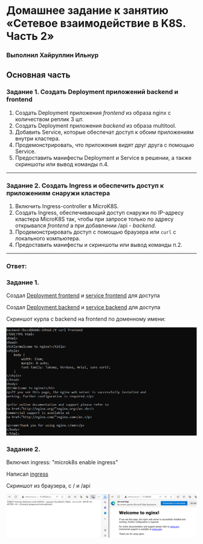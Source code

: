 # Домашнее задание к занятию «Сетевое взаимодействие в K8S. Часть 2»

### Выполнил Хайруллин Ильнур

## Основная часть

### Задание 1. Создать Deployment приложений backend и frontend

1. Создать Deployment приложения _frontend_ из образа nginx с количеством реплик 3 шт.
2. Создать Deployment приложения _backend_ из образа multitool. 
3. Добавить Service, которые обеспечат доступ к обоим приложениям внутри кластера. 
4. Продемонстрировать, что приложения видят друг друга с помощью Service.
5. Предоставить манифесты Deployment и Service в решении, а также скриншоты или вывод команды п.4.

------

### Задание 2. Создать Ingress и обеспечить доступ к приложениям снаружи кластера

1. Включить Ingress-controller в MicroK8S.
2. Создать Ingress, обеспечивающий доступ снаружи по IP-адресу кластера MicroK8S так, чтобы при запросе только по адресу открывался _frontend_ а при добавлении /api - _backend_.
3. Продемонстрировать доступ с помощью браузера или `curl` с локального компьютера.
4. Предоставить манифесты и скриншоты или вывод команды п.2.

------

### Ответ:

### Задание 1.

Создал [Deployment frontend](https://github.com/khayrullinii/devops-netology/blob/master/12-kuber-05-network2-K8S-khayrullin/depl_front.yaml) и [service frontend](https://github.com/khayrullinii/devops-netology/blob/master/12-kuber-05-network2-K8S-khayrullin/svc_front.yaml) для доступа

Создал [Deployment backend](https://github.com/khayrullinii/devops-netology/blob/master/12-kuber-05-network2-K8S-khayrullin/depl_back.yaml) и [service backend](https://github.com/khayrullinii/devops-netology/blob/master/12-kuber-05-network2-K8S-khayrullin/svc_back.yaml) для доступа


Скриншот курла c backend на frontend по доменному имени:

![1](img/1.png)

### Задание 2.

Включил ingress:  "microk8s enable ingress" 

Написал [ingress](https://github.com/khayrullinii/devops-netology/blob/master/12-kuber-05-network2-K8S-khayrullin/ingress.yaml)

Скриншот из браузера, с / и /api

![2](img/2.png)